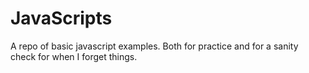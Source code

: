 # JavaScripts
A repo of basic javascript examples. Both for practice and for a sanity check for when I forget things.

